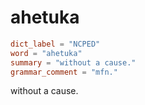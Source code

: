 # ahetuka

``` toml
dict_label = "NCPED"
word = "ahetuka"
summary = "without a cause."
grammar_comment = "mfn."
```

without a cause.

